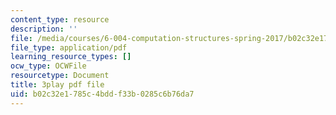 ```yaml
---
content_type: resource
description: ''
file: /media/courses/6-004-computation-structures-spring-2017/b02c32e1785c4bddf33b0285c6b76da7_VdRC2raV8fA.pdf
file_type: application/pdf
learning_resource_types: []
ocw_type: OCWFile
resourcetype: Document
title: 3play pdf file
uid: b02c32e1-785c-4bdd-f33b-0285c6b76da7
---
```


